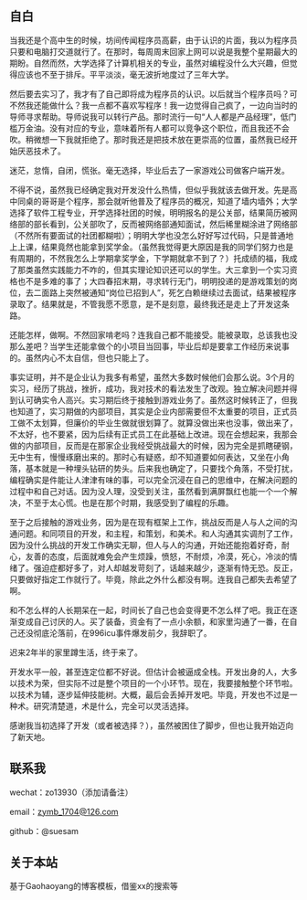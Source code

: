 ## 自白

当我还是个高中生的时候，坊间传闻程序员高薪，由于认识的片面，我以为程序员只要和电脑打交道就行了。在那时，每周周末回家上网可以说是我整个星期最大的期盼。自然而然，大学选择了计算机相关的专业，虽然对编程没什么大兴趣，但觉得应该也不至于排斥。平平淡淡，毫无波折地度过了三年大学。

然后要去实习了，我才有了自己即将成为程序员的认识。以后就当个程序员吗？可不然我还能做什么？我一点都不喜欢写程序！我一边觉得自己疯了，一边向当时的导师寻求帮助。导师说我可以转行产品。那时流行一句“人人都是产品经理”，低门槛万金油。没有对应的专业，意味着所有人都可以竞争这个职位，而且我还不会吹。稍微想一下我就拒绝了。那时我还是把技术放在更崇高的位置，虽然我已经开始厌恶技术了。

迷茫，怠惰，自闭，慌张。毫无选择，毕业后去了一家游戏公司做客户端开发。

不得不说，虽然我已经确定我对开发没什么热情，但似乎我就该去做开发。先是高中同桌的哥哥是个程序，那会就听他普及了程序员的概况，知道了墙内墙外；大学选择了软件工程专业，开学选择社团的时候，明明报名的是公关部，结果简历被网络部的部长看到，公关部吹了，反而被网络部通知面试，然后稀里糊涂进了网络部（不然所有要面试的社团都糊啦）；明明大学也没怎么好好写过代码，只是普通地上上课，结果竟然也能拿到奖学金。（虽然我觉得更大原因是我的同学们努力也是有周期的，不然我怎么上学期拿奖学金，下学期就拿不到了？）托成绩的福，我成了那类虽然实践能力不咋的，但其实理论知识还可以的学生。大三拿到一个实习资格也不是多难的事了；大四春招末期，寻求转行无门，明明投递的是游戏策划的岗位，去二面路上突然被通知“岗位已招到人”，死乞白赖继续过去面试，结果被程序录取了。结果就是，不管我愿不愿意，是不是刻意，最终我还是走上了开发这条路。

还能怎样，做啊。不然回家啃老吗？连我自己都不能接受。能被录取，总该我也没那么差吧？当学生还能拿做个的小项目当回事，毕业后却是要拿工作经历来说事的。虽然内心不太自信，但也只能上了。

事实证明，并不是企业认为我多有希望，虽然大多数时候他们会那么说。3个月的实习，经历了挑战，挫折，成功，我对技术的看法发生了改观。独立解决问题并得到认可确实令人高兴。实习期后终于接触到游戏业务了。虽然这时候转正了，但我也知道了，实习期做的内部项目，其实是企业内部需要但不太重要的项目，正式员工做不太划算，但廉价的毕业生做就很划算了。就算没做出来也没事，做出来了，不太好，也不要紧，因为后续有正式员工在此基础上改进。现在会想起来，我那会做的内部项目，反而是在那家企业我经受挑战最大的时候，因为完全是抓瞎硬钢，无中生有，慢慢琢磨出来的。那时心有疑惑，却不知道要如何表达，又坐在小角落，基本就是一种埋头钻研的势头。后来我也确定了，只要找个角落，不受打扰，编程确实是件能让人津津有味的事，可以完全沉浸在自己的思维中，在解决问题的过程中和自己对话。因为没人理，没受到关注，虽然看到满屏飘红也能一个一个解决，不至于太心慌。也是在那个时期，我感受到了编程的乐趣。

至于之后接触的游戏业务，因为是在现有框架上工作，挑战反而是人与人之间的沟通问题。和同项目的开发，和主程，和策划，和美术。和人沟通其实调剂了工作，因为没什么挑战的开发工作确实无聊，但人与人的沟通，开始还能抱着好奇，耐心，友善的态度，后面就难免会产生烦躁，愤怒，不耐烦，冷漠，死心，冷淡的情绪了。强迫症都好多了，对人却越发苛刻了，话越来越少，逐渐有恃无恐。反正，只要做好指定工作就行了。毕竟，除此之外什么都没有啊。连我自己都失去希望了啊。

和不怎么样的人长期呆在一起，时间长了自己也会变得更不怎么样了吧。我正在逐渐变成自己讨厌的人。买了装备，资金有了一点小余额，和家里沟通了一番，在自己还没彻底沦落前，在996icu事件爆发前夕，我辞职了。

迟来2年半的家里蹲生活，终于来了。

开发水平一般，甚至连定位都不好说。但估计会被逼成全栈。开发出身的人，大多以技术为荣，但实际不过是整个项目的一个小环节。现在，我要接触整个环节啦。以技术为辅，逐步延伸技能树。大概，最后会丢掉开发吧。毕竟，开发也不过是一种术。研究清楚道，术是什么，完全可以灵活选择。

感谢我当初选择了开发（或者被选择？），虽然被困住了脚步，但也让我开始迈向了新天地。



## 联系我

wechat：zo13930（添加请备注）

email：zymb_1704@126.com

github：@suesam



## 关于本站

基于Gaohaoyang的博客模板，借鉴xx的搜索等